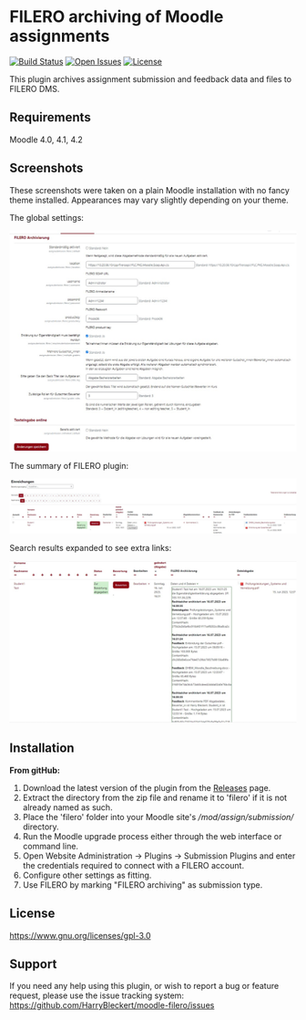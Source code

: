 FILERO archiving of Moodle assignments
==========
[![Build Status](https://github.com/HarryBleckert/moodle-filero/?branch=master)](https://github.com/HarryBleckert/moodle-filero/?branch=master)
[![Open Issues](https://github.com/HarryBleckert/moodle-filero/issues)](https://github.com/HarryBleckert/moodle-filero/issues)
[![License](https://img.shields.io/badge/License-GPLv3-blue.svg)](https://www.gnu.org/licenses/gpl-3.0)

This plugin archives assignment submission and feedback data and files to FILERO DMS.

Requirements
------------
Moodle 4.0, 4.1, 4.2

Screenshots
-----------
These screenshots were taken on a plain Moodle installation with no fancy theme installed.
Appearances may vary slightly depending on your theme.

The global settings:

![settings](pix/screenshots/settings.jpg)

The summary of FILERO plugin:

![summary](pix/screenshots/summary.jpg)

Search results expanded to see extra links:

![Details_of_archived_files](pix/screenshots/details.jpg)


Installation
------------
**From gitHub:**

1. Download the latest version of the plugin from the [Releases](https://github.com/HarryBleckert/moodle-filero/releases) page.
2. Extract the directory from the zip file and rename it to 'filero' if it is not already named as such.
3. Place the 'filero' folder into your Moodle site's */mod/assign/submission/* directory.
4. Run the Moodle upgrade process either through the web interface or command line.
5. Open Website Administration -> Plugins -> Submission Plugins and enter the credentials required to connect with a FILERO account.
6. Configure other settings as fitting.
7. Use FILERO by marking "FILERO archiving" as submission type.

License
-------
https://www.gnu.org/licenses/gpl-3.0

Support
-------
If you need any help using this plugin, or wish to report a bug or feature request, please use the issue tracking system:
https://github.com/HarryBleckert/moodle-filero/issues
